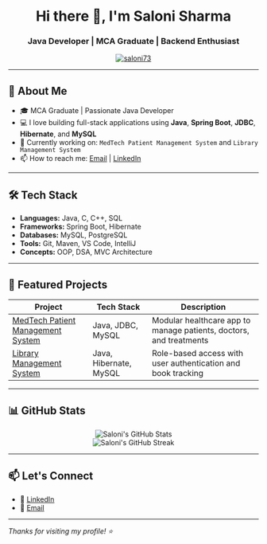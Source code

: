 <h1 align="center">Hi there 👋, I'm Saloni Sharma</h1>
<h3 align="center">Java Developer | MCA Graduate | Backend Enthusiast</h3>

<p align="center">
  <a href="https://github.com/saloni73">
    <img src="https://komarev.com/ghpvc/?username=saloni73&label=Profile%20views&color=0e75b6&style=flat" alt="saloni73" />
  </a>
</p>

---

## 🌟 About Me

- 🎓 MCA Graduate | Passionate Java Developer
- 💻 I love building full-stack applications using **Java**, **Spring Boot**, **JDBC**, **Hibernate**, and **MySQL**
- 🚀 Currently working on: `MedTech Patient Management System` and `Library Management System`
- 📫 How to reach me: [Email](mailto:saloniparashar0073@gmail.com) | [LinkedIn](https://www.linkedin.com/in/saloni-sharma73)

---

## 🛠️ Tech Stack

- **Languages:** Java, C, C++, SQL  
- **Frameworks:** Spring Boot, Hibernate  
- **Databases:** MySQL, PostgreSQL  
- **Tools:** Git, Maven, VS Code, IntelliJ  
- **Concepts:** OOP, DSA, MVC Architecture  

---

## 📌 Featured Projects

| Project | Tech Stack | Description |
|--------|------------|-------------|
| [MedTech Patient Management System](https://github.com/saloni73/MedTech-Patient-Management-System) | Java, JDBC, MySQL | Modular healthcare app to manage patients, doctors, and treatments |
| [Library Management System](https://github.com/saloni73/Library-Management-System) | Java, Hibernate, MySQL | Role-based access with user authentication and book tracking |


---

## 📊 GitHub Stats

<p align="center">
  <img src="https://github-readme-stats.vercel.app/api?username=saloni73&show_icons=true&theme=radical" alt="Saloni's GitHub Stats" />
  <br />
  <img src="https://github-readme-streak-stats.herokuapp.com/?user=saloni73&theme=radical" alt="Saloni's GitHub Streak" />
</p>

---

## 📫 Let's Connect

- 💼 [LinkedIn](https://www.linkedin.com/in/saloni-sharma73)
- 📧 [Email](mailto:saloniparashar0073@gmail.com)

---

_Thanks for visiting my profile! ⭐_
